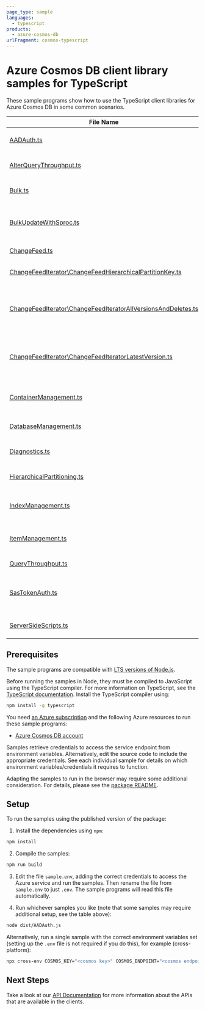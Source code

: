 ```yaml
---
page_type: sample
languages:
  - typescript
products:
  - azure-cosmos-db
urlFragment: cosmos-typescript
---
```


# Azure Cosmos DB client library samples for TypeScript

These sample programs show how to use the TypeScript client libraries for Azure Cosmos DB in some common scenarios.

| **File Name**                                                                                                               | **Description**                                                                                                       |
| --------------------------------------------------------------------------------------------------------------------------- | --------------------------------------------------------------------------------------------------------------------- |
| [AADAuth.ts][aadauth]                                                                                                       | Uses AAD credentials to authenticate with the CosmosClient.                                                           |
| [AlterQueryThroughput.ts][alterquerythroughput]                                                                             | Updates a container offer to change query throughput.                                                                 |
| [Bulk.ts][bulk]                                                                                                             | Shows a simple bulk call with each BulkOperation type.                                                                |
| [BulkUpdateWithSproc.ts][bulkupdatewithsproc]                                                                               | Bulk Updates documents with a Stored Procedure. Prefer `container.items().bulk()` to this behavior.                   |
| [ChangeFeed.ts][changefeed]                                                                                                 | Demonstrates using a ChangeFeed.                                                                                      |
| [ChangeFeedIterator\ChangeFeedHierarchicalPartitionKey.ts][changefeediterator_changefeedhierarchicalpartitionkey]           | Demonstrates using a ChangeFeed for a partition key                                                                   |
| [ChangeFeedIterator\ChangeFeedIteratorAllVersionsAndDeletes.ts][changefeediterator_changefeediteratorallversionsanddeletes] | Demonstrates using a ChangeFeed in AllVersionsAndDeletes mode for entire container, a partition key, and an epk range |
| [ChangeFeedIterator\ChangeFeedIteratorLatestVersion.ts][changefeediterator_changefeediteratorlatestversion]                 | Demonstrates using a ChangeFeed in LatestVersion mode for entire container, a partition key, and an epk range         |
| [ContainerManagement.ts][containermanagement]                                                                               | Demonstrates container create, read, delete and reading all containers belonging to a database.                       |
| [DatabaseManagement.ts][databasemanagement]                                                                                 | Demonstrates database create, read, delete and reading all databases.                                                 |
| [Diagnostics.ts][diagnostics]                                                                                               | Demonstrates usage of CosmosDiagnostic Object.                                                                        |
| [HierarchicalPartitioning.ts][hierarchicalpartitioning]                                                                     | Shows various operations on containers with Hierarchical Partitioning.                                                |
| [IndexManagement.ts][indexmanagement]                                                                                       | Shows various ways to manage indexing items or changing container index policies.                                     |
| [ItemManagement.ts][itemmanagement]                                                                                         | Demonstrates item creation, read, delete and reading all items belonging to a container.                              |
| [QueryThroughput.ts][querythroughput]                                                                                       | Demonstrates query throughput scenarios.                                                                              |
| [SasTokenAuth.ts][sastokenauth]                                                                                             | Demonstrates using SasTokens for granting scoped access to Cosmos resources. _Private feature_                        |
| [ServerSideScripts.ts][serversidescripts]                                                                                   | Demonstrates using stored procedures for server side run functions                                                    |

## Prerequisites

The sample programs are compatible with [LTS versions of Node.js](https://github.com/nodejs/release#release-schedule).

Before running the samples in Node, they must be compiled to JavaScript using the TypeScript compiler. For more information on TypeScript, see the [TypeScript documentation][typescript]. Install the TypeScript compiler using:

```bash
npm install -g typescript
```

You need [an Azure subscription][freesub] and the following Azure resources to run these sample programs:

- [Azure Cosmos DB account][createinstance_azurecosmosdbaccount]

Samples retrieve credentials to access the service endpoint from environment variables. Alternatively, edit the source code to include the appropriate credentials. See each individual sample for details on which environment variables/credentials it requires to function.

Adapting the samples to run in the browser may require some additional consideration. For details, please see the [package README][package].

## Setup

To run the samples using the published version of the package:

1. Install the dependencies using `npm`:

```bash
npm install
```

2. Compile the samples:

```bash
npm run build
```

3. Edit the file `sample.env`, adding the correct credentials to access the Azure service and run the samples. Then rename the file from `sample.env` to just `.env`. The sample programs will read this file automatically.

4. Run whichever samples you like (note that some samples may require additional setup, see the table above):

```bash
node dist/AADAuth.js
```

Alternatively, run a single sample with the correct environment variables set (setting up the `.env` file is not required if you do this), for example (cross-platform):

```bash
npx cross-env COSMOS_KEY="<cosmos key>" COSMOS_ENDPOINT="<cosmos endpoint>" COSMOS_CONTAINER="<cosmos container>" node dist/AADAuth.js
```

## Next Steps

Take a look at our [API Documentation][apiref] for more information about the APIs that are available in the clients.

[aadauth]: https://github.com/Azure/azure-sdk-for-js/blob/main/sdk/cosmosdb/cosmos/samples/v4/typescript/src/AADAuth.ts
[alterquerythroughput]: https://github.com/Azure/azure-sdk-for-js/blob/main/sdk/cosmosdb/cosmos/samples/v4/typescript/src/AlterQueryThroughput.ts
[bulk]: https://github.com/Azure/azure-sdk-for-js/blob/main/sdk/cosmosdb/cosmos/samples/v4/typescript/src/Bulk.ts
[bulkupdatewithsproc]: https://github.com/Azure/azure-sdk-for-js/blob/main/sdk/cosmosdb/cosmos/samples/v4/typescript/src/BulkUpdateWithSproc.ts
[changefeed]: https://github.com/Azure/azure-sdk-for-js/blob/main/sdk/cosmosdb/cosmos/samples/v4/typescript/src/ChangeFeed.ts
[changefeediterator_changefeedhierarchicalpartitionkey]: https://github.com/Azure/azure-sdk-for-js/blob/main/sdk/cosmosdb/cosmos/samples/v4/typescript/src/ChangeFeedIterator/ChangeFeedHierarchicalPartitionKey.ts
[changefeediterator_changefeediteratorallversionsanddeletes]: https://github.com/Azure/azure-sdk-for-js/blob/main/sdk/cosmosdb/cosmos/samples/v4/typescript/src/ChangeFeedIterator/ChangeFeedIteratorAllVersionsAndDeletes.ts
[changefeediterator_changefeediteratorlatestversion]: https://github.com/Azure/azure-sdk-for-js/blob/main/sdk/cosmosdb/cosmos/samples/v4/typescript/src/ChangeFeedIterator/ChangeFeedIteratorLatestVersion.ts
[containermanagement]: https://github.com/Azure/azure-sdk-for-js/blob/main/sdk/cosmosdb/cosmos/samples/v4/typescript/src/ContainerManagement.ts
[databasemanagement]: https://github.com/Azure/azure-sdk-for-js/blob/main/sdk/cosmosdb/cosmos/samples/v4/typescript/src/DatabaseManagement.ts
[diagnostics]: https://github.com/Azure/azure-sdk-for-js/blob/main/sdk/cosmosdb/cosmos/samples/v4/typescript/src/Diagnostics.ts
[hierarchicalpartitioning]: https://github.com/Azure/azure-sdk-for-js/blob/main/sdk/cosmosdb/cosmos/samples/v4/typescript/src/HierarchicalPartitioning.ts
[indexmanagement]: https://github.com/Azure/azure-sdk-for-js/blob/main/sdk/cosmosdb/cosmos/samples/v4/typescript/src/IndexManagement.ts
[itemmanagement]: https://github.com/Azure/azure-sdk-for-js/blob/main/sdk/cosmosdb/cosmos/samples/v4/typescript/src/ItemManagement.ts
[querythroughput]: https://github.com/Azure/azure-sdk-for-js/blob/main/sdk/cosmosdb/cosmos/samples/v4/typescript/src/QueryThroughput.ts
[sastokenauth]: https://github.com/Azure/azure-sdk-for-js/blob/main/sdk/cosmosdb/cosmos/samples/v4/typescript/src/SasTokenAuth.ts
[serversidescripts]: https://github.com/Azure/azure-sdk-for-js/blob/main/sdk/cosmosdb/cosmos/samples/v4/typescript/src/ServerSideScripts.ts
[apiref]: https://docs.microsoft.com/javascript/api/@azure/cosmos
[freesub]: https://azure.microsoft.com/free/
[createinstance_azurecosmosdbaccount]: https://docs.microsoft.com/azure/cosmos-db/how-to-manage-database-account#create-an-account
[package]: https://github.com/Azure/azure-sdk-for-js/tree/main/sdk/cosmosdb/cosmos/README.md
[typescript]: https://www.typescriptlang.org/docs/home.html
